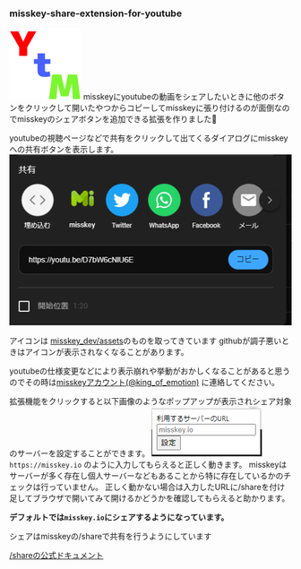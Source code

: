 ### misskey-share-extension-for-youtube

![アイコン](src/icon128.png)
misskeyにyoutubeの動画をシェアしたいときに他のボタンをクリックして開いたやつからコピーしてmisskeyに張り付けるのが面倒なのでmisskeyのシェアボタンを追加できる拡張を作りました🎉

youtubeの視聴ページなどで共有をクリックして出てくるダイアログにmisskeyへの共有ボタンを表示します。
![表示例](example.png)


アイコンは [misskey_dev/assets](https://github.com/misskey-dev/assets )のものを取ってきています githubが調子悪いときはアイコンが表示されなくなることがあります。

youtubeの仕様変更などにより表示崩れや挙動がおかしくなることがあると思うのでその時は[misskeyアカウント(@king_of_emotion)](https://misskey.io/@king_of_emotion) に連絡してください。

拡張機能をクリックすると以下画像のようなポップアップが表示されシェア対象のサーバーを設定することができます。
![Alt text](set_server_popup.png)
`https://misskey.io` のように入力してもらえると正しく動きます。
misskeyはサーバーが多く存在し個人サーバーなどもあることから特に存在しているかのチェックは行っていません。
正しく動かない場合は入力したURLに/shareを付け足してブラウザで開いてみて開けるかどうかを確認してもらえると助かります。

**デフォルトでは`misskey.io`にシェアするようになっています。**

シェアはmisskeyの/shareで共有を行うようにしています

[/shareの公式ドキュメント](https://misskey-hub.net/docs/features/share-form.html)
